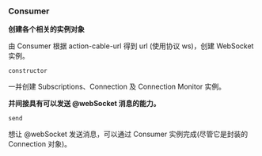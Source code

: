 ### Consumer

**创建各个相关的实例对象**

由 Consumer 根据 action-cable-url 得到 url (使用协议 ws)，创建 WebSocket 实例。

```
constructor
```

一并创建 Subscriptions、Connection 及 Connection Monitor 实例。

**并间接具有可以发送 @webSocket 消息的能力。**

```
send
```

想让 @webSocket 发送消息，可以通过 Consumer 实例完成(尽管它是封装的 Connection 对象)。

